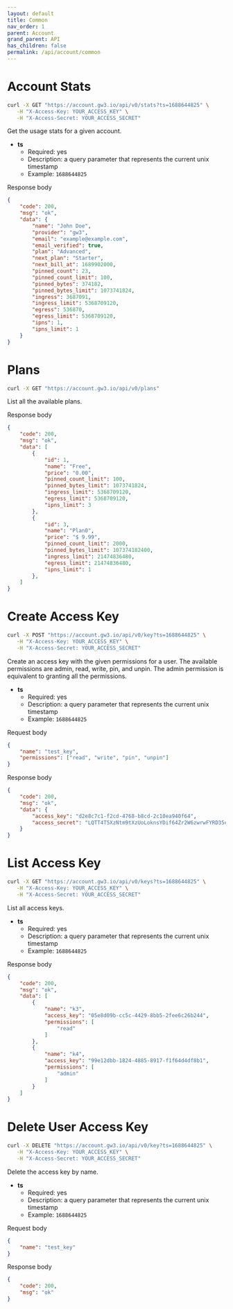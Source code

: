 ```yaml
---
layout: default
title: Common
nav_order: 1
parent: Account
grand_parent: API
has_children: false
permalink: /api/account/common
---
```


# Account Stats

```bash
curl -X GET "https://account.gw3.io/api/v0/stats?ts=1688644825" \
   -H "X-Access-Key: YOUR_ACCESS_KEY" \
   -H "X-Access-Secret: YOUR_ACCESS_SECRET"
```
Get the usage stats for a given account.

- **ts**
  - Required: yes
  - Description: a query parameter that represents the current unix timestamp
  - Example: `1688644825`

Response body

```json
{
    "code": 200,
    "msg": "ok",
    "data": {
        "name": "John Doe",
        "provider": "gw3",
        "email": "example@example.com",
        "email_verified": true,
        "plan": "Advanced",
        "next_plan": "Starter",
        "next_bill_at": 1689902000,
        "pinned_count": 23,
        "pinned_count_limit": 100,
        "pinned_bytes": 374182,
        "pinned_bytes_limit": 1073741824,
        "ingress": 3687091,
        "ingress_limit": 5368709120,
        "egress": 536870,
        "egress_limit": 5368709120,
        "ipns": 1,
        "ipns_limit": 1
    }
}

```

# Plans

```bash
curl -X GET "https://account.gw3.io/api/v0/plans"
```
List all the available plans.

Response body

```json
{
    "code": 200,
    "msg": "ok",
    "data": [
        {
            "id": 1,
            "name": "Free",
            "price": "0.00",
            "pinned_count_limit": 100,
            "pinned_bytes_limit": 1073741824,
            "ingress_limit": 5368709120,
            "egress_limit": 5368709120,
            "ipns_limit": 3
        },
        {
            "id": 3,
            "name": "Plan0",
            "price": "$ 9.99",
            "pinned_count_limit": 2000,
            "pinned_bytes_limit": 107374182400,
            "ingress_limit": 21474836480,
            "egress_limit": 21474836480,
            "ipns_limit": 1
        },
    ]
}

```

# Create Access Key

```bash
curl -X POST "https://account.gw3.io/api/v0/key?ts=1688644825" \
   -H "X-Access-Key: YOUR_ACCESS_KEY" \
   -H "X-Access-Secret: YOUR_ACCESS_SECRET"
```
Create an access key with the given permissions for a user.
The available permissions are admin, read, write, pin, and unpin.
The admin permission is equivalent to granting all the permissions.

- **ts**
  - Required: yes
  - Description: a query parameter that represents the current unix timestamp
  - Example: `1688644825`

Request body

```json
{
    "name": "test_key",
    "permissions": ["read", "write", "pin", "unpin"]
}
```

Response body

```json
{
    "code": 200,
    "msg": "ok",
    "data": {
        "access_key": "d2e8c7c1-f2cd-4768-b8cd-2c10ea940f64",
        "access_secret": "LQTT4T5XzNtm9tXzUoLoknsYDif64Zr2W6zwrwFYRD35egaGq+WGkPbderrgr+9bPP9fhozhAwu7Zv6YByVaMXdQklxu4wMb6WUnss4+BIzDlfJx2m2a3EBGCs3PMSwsICp5XwJ/Qe3YdFA8JuA5NwiMQ03GXyjN8fFBYNa0UYA="
    }
}
```

# List Access Key

```bash
curl -X GET "https://account.gw3.io/api/v0/keys?ts=1688644825" \
   -H "X-Access-Key: YOUR_ACCESS_KEY" \
   -H "X-Access-Secret: YOUR_ACCESS_SECRET"
```
List all access keys.

- **ts**
  - Required: yes
  - Description: a query parameter that represents the current unix timestamp
  - Example: `1688644825`

Response body

```json
{
    "code": 200,
    "msg": "ok",
    "data": [
        {
            "name": "k3",
            "access_key": "05e8d09b-cc5c-4429-8bb5-2fee6c26b244",
            "permissions": [
                "read"
            ]
        },
        {
            "name": "k4",
            "access_key": "99e12dbb-1824-4885-8917-f1f64d4df8b1",
            "permissions": [
                "admin"
            ]
        }
    ]
}
```

# Delete User Access Key

```bash
curl -X DELETE "https://account.gw3.io/api/v0/key?ts=1688644825" \
   -H "X-Access-Key: YOUR_ACCESS_KEY" \
   -H "X-Access-Secret: YOUR_ACCESS_SECRET"
```
Delete the access key by name.

- **ts**
  - Required: yes
  - Description: a query parameter that represents the current unix timestamp
  - Example: `1688644825`

Request body

```json
{
    "name": "test_key"
}
```

Response body

```json
{
    "code": 200,
    "msg": "ok"
}
```
